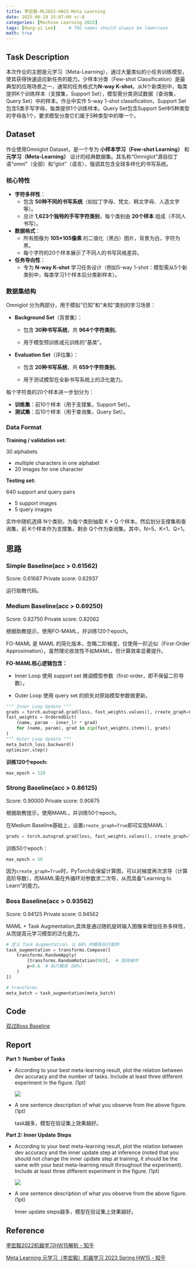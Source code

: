 ```yaml
---
title: 李宏毅-ML2022-HW15-Meta Learning
date: 2025-06-19 15:07:00 +/-8
categories: [Machine Learning 2022]
tags: [Hung-yi Lee]     # TAG names should always be lowercase
math: true
---
```


## Task Description

本次作业的主题是元学习（Meta-Learning），通过大量类似的小任务训练模型，使其获得快速适应新任务的能力。少样本分类（Few-shot Classification）是最典型的应用场景之一，通常的任务格式为**N-way K-shot**。从N个新类别中，每类提供K个训练样本（支撑集，Support Set），模型需分类测试数据（查询集，Query Set）中的样本。作业中实作 5-way 1-shot classification，Support Set包含5类手写字母，每类提供1个训练样本。Query Set包含Support Set中5种类型的字母各1个，要求模型分类它们属于5种类型中的哪一个。

## Dataset

作业使用Omniglot Dataset，是一个专为 **小样本学习（Few-shot Learning）** 和 **元学习（Meta-Learning）** 设计的经典数据集。其名称“Omniglot”源自拉丁语“omni”（全部）和“glot”（语言），强调其包含全球多样化的书写系统。

### 核心特性

- **字符多样性**：
  - 包含 **50种不同的书写系统**（如拉丁字母、梵文、韩文字母、人造文字等）。
  - 总计 **1,623个独特的手写字符类别**，每个类别由 **20个样本** 组成（不同人书写）。
- **数据格式**：
  - 所有图像为 **105×105像素** 的二值化（黑白）图片，背景为白，字符为黑。
  - 每个字符的20个样本展示了不同人的书写风格差异。
- **任务导向性**：
  - 专为 **N-way K-shot** 学习任务设计（例如5-way 1-shot：模型需从5个新类别中，每类学习1个样本后分类新样本）。

### 数据集结构

Omniglot 分为两部分，用于模拟“已知”和“未知”类别的学习场景：

- **Background Set**（背景集）：

  - 包含 **30种书写系统**，共 **964个字符类别**。

  - 用于模型预训练或元训练的“基类”。

- **Evaluation Set**（评估集）：

  - 包含 **20种书写系统**，共 **659个字符类别**。

  - 用于测试模型在全新书写系统上的泛化能力。

每个字符类的20个样本进一步划分为：

- **训练集**：前10个样本（用于支撑集，Support Set）。
- **测试集**：后10个样本（用于查询集，Query Set）。

### Data Format

**Training / validation set:** 

30 alphabets 

- multiple characters in one alphabet 
- 20 images for one character

**Testing set:** 

640 support and query pairs 

- 5 support images 
- 5 query images

实作中随机选择 N个类别，为每个类别抽取 K + Q 个样本。然后划分支撑集和查询集，前 K个样本作为支撑集，剩余 Q个作为查询集。其中，N=5、K=1、Q=1。

## 思路

### Simple Baseline(acc > 0.61562)

Score: 0.61687 Private score: 0.62937

运行助教代码。

### Medium Baseline(acc > 0.69250)

Score: 0.82750 Private score: 0.82062

根据助教提示，使用FO-MAML，并训练120个epoch。

FO-MAML 是 MAML 的简化版本，忽略二阶梯度，仅使用一阶近似（First-Order Approximation）。虽然理论收敛性不如MAML，但计算效率显著提升。

**FO-MAML核心逻辑包含：**
- Inner Loop 使用 support set 微调模型参数（first-order，即不保留二阶导数）。

- Outer Loop 使用 query set 的损失对原始模型参数做更新。


```python
""" Inner Loop Update """
grads = torch.autograd.grad(loss, fast_weights.values(), create_graph=False)
fast_weights = OrderedDict(
    (name, param - inner_lr * grad)
    for (name, param), grad in zip(fast_weights.items(), grads)
)
""" Outer Loop Update """
meta_batch_loss.backward()
optimizer.step()
```

**训练120个epoch:**

```python
max_epoch = 120
```

### Strong Baseline(acc > 0.86125)

Score: 0.90000 Private score: 0.90875

根据助教提示，使用MAML，并训练50个epoch。

在Medium Baseline基础上，设置`create_graph=True`即可实现MAML：

```python
grads = torch.autograd.grad(loss, fast_weights.values(), create_graph=True)
```
训练50个epoch：

```python
max_epoch = 50
```

因为`create_graph=True`时，PyTorch会保留计算图，可以对梯度再次求导（计算高阶导数），而MAML需在外循环对参数求二次导，从而具备"Learning to Learn"的能力。

### Boss Baseline(acc > 0.93562)
Score: 0.94125 Private score: 0.94562

MAML + Task Augmentation,具体是通过随机旋转输入图像来增加任务多样性，从而提高元学习模型的泛化能力。

```python
# 定义 Task Augmentation，以 60% 的概率执行旋转
task_augmentation = transforms.Compose([
    transforms.RandomApply(
        [transforms.RandomRotation(90)],  # 旋转操作
        p=0.6  # 执行概率（60%）
    )
])
```

```python
# transforms
meta_batch = task_augmentation(meta_batch)
```

## Code

[双过Boss Baseline](https://github.com/Aaricis/Hung-yi-Lee-ML2022/tree/main/HW15)

## Report

**Part 1: Number of Tasks** 

- According to your best meta-learning result, plot the relation between dev accuracy and the number of tasks. Include at least three different experiment in the figure. (1pt) 

  ![](../assets/images/Hung-yi_Lee_ML2022/hw15_acc_vs_task_num.png)

- A one sentence description of what you observe from the above figure. (1pt) 

  task越多，模型在验证集上效果越好。

**Part 2: Inner Update Steps** 

- According to your best meta-learning result, plot the relation between dev accuracy and the inner update step at inference (noted that you should not change the inner update step at training, it should be the same with your best meta-learning result throughout the experiment). Include at least three different experiment in the figure. (1pt) 

  ![](../assets/images/Hung-yi_Lee_ML2022/hw15_acc_vs_inner_steps.png)

- A one sentence description of what you observe from the above figure. (1pt) 

  Inner update steps越多，模型在验证集上效果越好。

## Reference

[李宏毅2022机器学习HW15解析 - 知乎](https://zhuanlan.zhihu.com/p/559938070)

[Meta Learning 元学习（李宏毅）机器学习 2023 Spring HW15 - 知乎](https://zhuanlan.zhihu.com/p/16991647530)